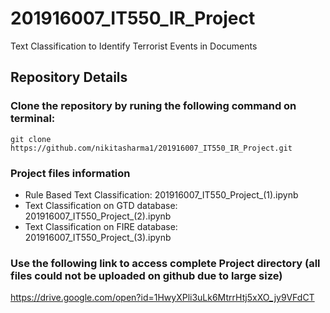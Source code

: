 # 201916007_IT550_IR_Project
Text Classification to Identify Terrorist Events in Documents

## Repository Details

### Clone the repository by runing the following command on terminal:

```
git clone https://github.com/nikitasharma1/201916007_IT550_IR_Project.git
```

### Project files information
- Rule Based Text Classification: 201916007_IT550_Project_(1).ipynb
- Text Classification on GTD database: 201916007_IT550_Project_(2).ipynb
- Text Classification on FIRE database: 201916007_IT550_Project_(3).ipynb

### Use the following link to access complete Project directory (all files could not be uploaded on github due to large size)

https://drive.google.com/open?id=1HwyXPli3uLk6MtrrHtj5xXO_jy9VFdCT
